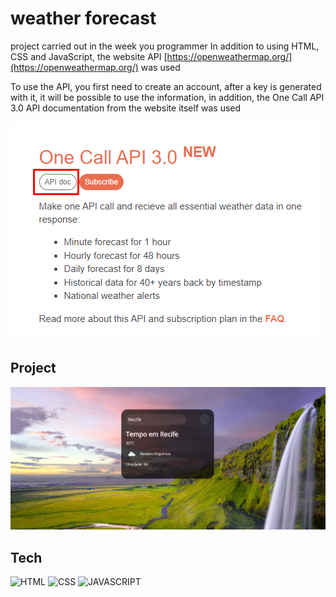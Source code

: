 # weather forecast

project carried out in the week you programmer
In addition to using HTML, CSS and JavaScript, the website API [https://openweathermap.org/](https://openweathermap.org/) was used

To use the API, you first need to create an account, after a key is generated with it, it will be possible to use the information, in addition, the One Call API 3.0 API documentation from the website itself was used

![One Call API 3.0](./img/document.png)

## Project

![Prevision](./img/prevision.png)

## Tech

![HTML](https://img.shields.io/badge/-HTML5-FF8C33?style=for-the-badge&logo=html5&logoColor=white)
![CSS](https://img.shields.io/badge/-CSS3-009CE6?style=for-the-badge&logo=css3&logoColor=white)
![JAVASCRIPT](https://img.shields.io/badge/-Javascript-009CE6?style=for-the-badge&logo=Javascript&logoColor=white)
